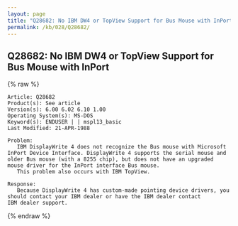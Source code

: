 ```yaml
---
layout: page
title: "Q28682: No IBM DW4 or TopView Support for Bus Mouse with InPort"
permalink: /kb/028/Q28682/
---
```


## Q28682: No IBM DW4 or TopView Support for Bus Mouse with InPort

{% raw %}

	Article: Q28682
	Product(s): See article
	Version(s): 6.00 6.02 6.10 1.00
	Operating System(s): MS-DOS
	Keyword(s): ENDUSER | | mspl13_basic
	Last Modified: 21-APR-1988
	
	Problem:
	   IBM DisplayWrite 4 does not recognize the Bus mouse with Microsoft
	InPort Device Interface. DisplayWrite 4 supports the serial mouse and
	older Bus mouse (with a 8255 chip), but does not have an upgraded
	mouse driver for the InPort interface Bus mouse.
	   This problem also occurs with IBM TopView.
	
	Response:
	   Because DisplayWrite 4 has custom-made pointing device drivers, you
	should contact your IBM dealer or have the IBM dealer contact
	IBM dealer support.

{% endraw %}
